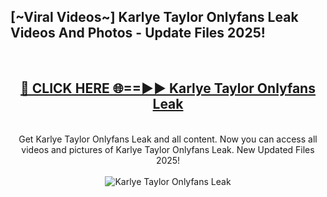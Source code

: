 <h2>[~Viral Videos~] Karlye Taylor Onlyfans Leak Videos And Photos - Update Files 2025!</h2>
<br>
<div align="center">
<h2><a href="https://top-ai-tools.click/QrbHav" rel="nofollow">🔴 CLICK HERE 🌐==►► Karlye Taylor Onlyfans Leak</a></h2>
<br>
Get Karlye Taylor Onlyfans Leak and all content. Now you can access all videos and pictures of Karlye Taylor Onlyfans Leak. New Updated Files 2025!
<br>
<br>
<a href="https://top-ai-tools.click/QrbHav" rel="nofollow" data-target="animated-image.originalLink"><img src="https://i.ibb.co.com/WyWwxjT/player-gif2.gif" alt="Karlye Taylor Onlyfans Leak" style="max-width: 100%; display: inline-block;" data-target="animated-image.originalImage"></a>
</div>
<br>